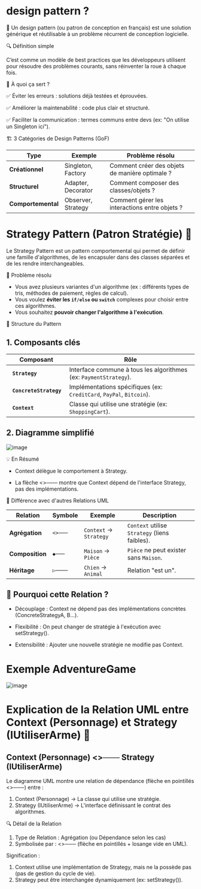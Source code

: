 

# design pattern ?

🌟 Un design pattern (ou patron de conception en français) est une solution générique et réutilisable à un problème récurrent de conception logicielle.

🔍 Définition simple

C’est comme un modèle de best practices que les développeurs utilisent pour résoudre des problèmes courants, sans réinventer la roue à chaque fois.

📌 À quoi ça sert ?

✅ Éviter les erreurs : solutions déjà testées et éprouvées.

✅ Améliorer la maintenabilité : code plus clair et structuré.

✅ Faciliter la communication : termes communs entre devs (ex: "On utilise un Singleton ici").

🏗 3 Catégories de Design Patterns (GoF)

<div class="markdown-table-wrapper"><table><thead><tr><th>Type</th><th>Exemple</th><th>Problème résolu</th></tr></thead><tbody><tr><td><strong>Créationnel</strong></td><td>Singleton, Factory</td><td>Comment créer des objets de manière optimale ?</td></tr><tr><td><strong>Structurel</strong></td><td>Adapter, Decorator</td><td>Comment composer des classes/objets ?</td></tr><tr><td><strong>Comportemental</strong></td><td>Observer, Strategy</td><td>Comment gérer les interactions entre objets ?</td></tr></tbody></table></div>




# Strategy Pattern (Patron Stratégie) 🎯

Le Strategy Pattern est un pattern comportemental qui permet de définir une famille d'algorithmes, de les encapsuler dans des classes séparées et de les rendre interchangeables.

📌 Problème résolu

<ul>
    <li> Vous avez plusieurs variantes d'un algorithme (ex : différents types de tris, méthodes de paiement, règles de calcul).           </li>
    <li> Vous voulez <strong>éviter les <code>if/else</code> ou <code>switch</code></strong> complexes pour choisir entre ces algorithmes.</li>
    <li> Vous souhaitez <strong>pouvoir changer l'algorithme à l'exécution</strong>.                                                      </li>
</ul>

🎯 Structure du Pattern

## 1. Composants clés

<table>
    <thead><tr>         <th> Composant </th>                        <th> Rôle </th></tr></thead>
    <tbody>
      <tr><td><strong><code> Strategy          </code></strong></td><td> Interface commune à tous les algorithmes (ex: <code>PaymentStrategy</code>).                         </td></tr>
      <tr><td><strong><code> ConcreteStrategy  </code></strong></td><td> Implémentations spécifiques (ex: <code>CreditCard</code>, <code>PayPal</code>, <code>Bitcoin</code>).</td></tr>
      <tr><td><strong><code> Context           </code></strong></td><td> Classe qui utilise une stratégie (ex: <code>ShoppingCart</code>).                                    </td></tr>
    </tbody>
</table>


## 2. Diagramme simplifié

![image](https://github.com/user-attachments/assets/0017344a-7081-4a6a-b0ab-6cc716ef1173)

💡 En Résumé

- Context délègue le comportement à Strategy.

- La flèche <>─── montre que Context dépend de l'interface Strategy, pas des implémentations.

📌 Différence avec d'autres Relations UML

<table><thead><tr><th>Relation</th><th>Symbole</th><th>Exemple</th><th>Description</th></tr></thead><tbody><tr><td><strong>Agrégation</strong></td><td><code>&lt;&gt;───</code></td><td><code>Context</code> → <code>Strategy</code></td><td><code>Context</code> utilise <code>Strategy</code> (liens faibles).</td></tr><tr><td><strong>Composition</strong></td><td><code>◆───</code></td><td><code>Maison</code> → <code>Pièce</code></td><td><code>Pièce</code> ne peut exister sans <code>Maison</code>.</td></tr><tr><td><strong>Héritage</strong></td><td><code>▷────</code></td><td><code>Chien</code> → <code>Animal</code></td><td>Relation "est un".</td></tr></tbody></table>


## 🎯 Pourquoi cette Relation ?

- Découplage : Context ne dépend pas des implémentations concrètes (ConcreteStrategyA, B...).

- Flexibilité : On peut changer de stratégie à l'exécution avec setStrategy().

- Extensibilité : Ajouter une nouvelle stratégie ne modifie pas Context.


# Exemple AdventureGame


![image](https://github.com/user-attachments/assets/d1ebb4bc-f65d-4359-8598-e09ae20c61d8)


# Explication de la Relation UML entre Context (Personnage) et Strategy (IUtiliserArme) 🎯

## Context (Personnage) <>─── Strategy (IUtiliserArme) 

Le diagramme UML montre une relation de dépendance (flèche en pointillés <>───) entre :

1. Context (Personnage) → La classe qui utilise une stratégie.
2. Strategy (IUtiliserArme) → L'interface définissant le contrat des algorithmes.


🔍 Détail de la Relation

1. Type de Relation : Agrégation (ou Dépendance selon les cas)
2. Symbolisée par : <>─── (flèche en pointillés + losange vide en UML).

Signification :

1. Context utilise une implémentation de Strategy, mais ne la possède pas (pas de gestion du cycle de vie).
2. Strategy peut être interchangée dynamiquement (ex: setStrategy()).


